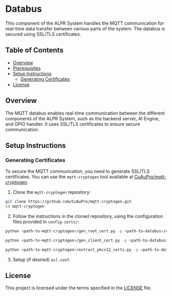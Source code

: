 # Databus

This component of the ALPR System handles the MQTT communication for real-time data transfer between various parts of the system. The databus is secured using SSL/TLS certificates.

## Table of Contents

- [Overview](#overview)
- [Prerequisites](#prerequisites)
- [Setup Instructions](#setup-instructions)
  - [Generating Certificates](#generating-certificates)
- [License](#license)

## Overview  <a id='overview'></a>

The MQTT databus enables real-time communication between the different components of the ALPR System, such as the backend server, AI Engine, and GPIO handler. It uses SSL/TLS certificates to ensure secure communication.


## Setup Instructions <a id='setup-instructions'></a>

### Generating Certificates <a id='generating-certificates'></a>

To secure the MQTT communication, you need to generate SSL/TLS certificates. You can use the `mqtt-cryptogen` tool available at [CuAuPro/mqtt-cryptogen](https://github.com/CuAuPro/mqtt-cryptogen).

1. Clone the `mqtt-cryptogen` repository:

```bash
git clone https://github.com/CuAuPro/mqtt-cryptogen.git
cd mqtt-cryptogen
```

2. Follow the instructions in the cloned repository, using the configuration files provided in `config-certs/`:

```bash
python <path-to-mqtt-cryptogen>/gen_root_cert.py -p <path-to-databus>/config-certs/root_cert_req.json
```

```bash
python <path-to-mqtt-cryptogen>/gen_client_cert.py -p <path-to-databus>/config-certs/client_cert_req.json 
```

```bash
python <path-to-mqtt-cryptogen>/extract_pkcs12_certs.py -p <path-to-databus>/config-certs/extract_pkcs12_req.json
```
3. Setup (if desired) `acl.conf`.


## License <a id='license'></a>

This project is licensed under the terms specified in the [LICENSE](../LICENSE) file.

